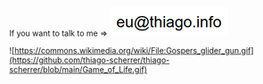 
If you want to talk to me => ![email](email.png)

![https://commons.wikimedia.org/wiki/File:Gospers_glider_gun.gif](https://github.com/thiago-scherrer/thiago-scherrer/blob/main/Game_of_Life.gif)
